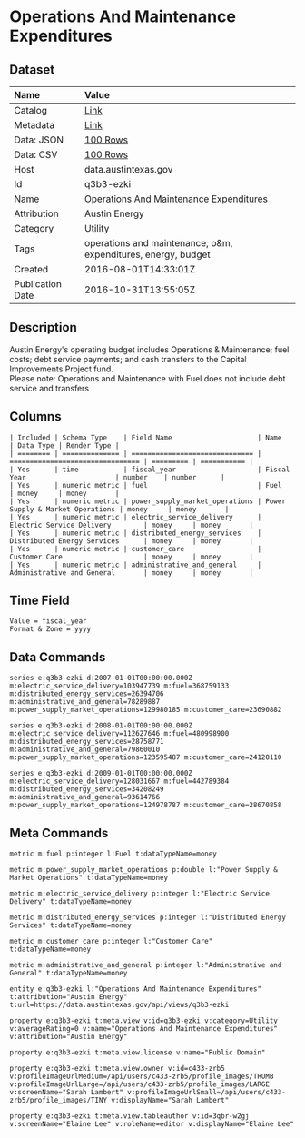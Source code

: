# Operations And Maintenance Expenditures

## Dataset

| Name | Value |
| :--- | :---- |
| Catalog | [Link](https://catalog.data.gov/dataset/operations-and-maintenance-expenditures) |
| Metadata | [Link](https://data.austintexas.gov/api/views/q3b3-ezki) |
| Data: JSON | [100 Rows](https://data.austintexas.gov/api/views/q3b3-ezki/rows.json?max_rows=100) |
| Data: CSV | [100 Rows](https://data.austintexas.gov/api/views/q3b3-ezki/rows.csv?max_rows=100) |
| Host | data.austintexas.gov |
| Id | q3b3-ezki |
| Name | Operations And Maintenance Expenditures |
| Attribution | Austin Energy |
| Category | Utility |
| Tags | operations and maintenance, o&m, expenditures, energy, budget |
| Created | 2016-08-01T14:33:01Z |
| Publication Date | 2016-10-31T13:55:05Z |

## Description

Austin Energy's operating budget includes Operations & Maintenance; fuel costs; debt service payments; and cash transfers to the Capital Improvements Project fund.   
Please note: Operations and Maintenance with Fuel does not include debt service and transfers

## Columns

```ls
| Included | Schema Type    | Field Name                     | Name                             | Data Type | Render Type |
| ======== | ============== | ============================== | ================================ | ========= | =========== |
| Yes      | time           | fiscal_year                    | Fiscal Year                      | number    | number      |
| Yes      | numeric metric | fuel                           | Fuel                             | money     | money       |
| Yes      | numeric metric | power_supply_market_operations | Power Supply & Market Operations | money     | money       |
| Yes      | numeric metric | electric_service_delivery      | Electric Service Delivery        | money     | money       |
| Yes      | numeric metric | distributed_energy_services    | Distributed Energy Services      | money     | money       |
| Yes      | numeric metric | customer_care                  | Customer Care                    | money     | money       |
| Yes      | numeric metric | administrative_and_general     | Administrative and General       | money     | money       |
```

## Time Field

```ls
Value = fiscal_year
Format & Zone = yyyy
```

## Data Commands

```ls
series e:q3b3-ezki d:2007-01-01T00:00:00.000Z m:electric_service_delivery=103947739 m:fuel=368759133 m:distributed_energy_services=26394706 m:administrative_and_general=78289887 m:power_supply_market_operations=129980185 m:customer_care=23690882

series e:q3b3-ezki d:2008-01-01T00:00:00.000Z m:electric_service_delivery=112627646 m:fuel=480998900 m:distributed_energy_services=28758771 m:administrative_and_general=79860010 m:power_supply_market_operations=123595487 m:customer_care=24120110

series e:q3b3-ezki d:2009-01-01T00:00:00.000Z m:electric_service_delivery=128031667 m:fuel=442789384 m:distributed_energy_services=34208249 m:administrative_and_general=93614766 m:power_supply_market_operations=124978787 m:customer_care=28670858
```

## Meta Commands

```ls
metric m:fuel p:integer l:Fuel t:dataTypeName=money

metric m:power_supply_market_operations p:double l:"Power Supply & Market Operations" t:dataTypeName=money

metric m:electric_service_delivery p:integer l:"Electric Service Delivery" t:dataTypeName=money

metric m:distributed_energy_services p:integer l:"Distributed Energy Services" t:dataTypeName=money

metric m:customer_care p:integer l:"Customer Care" t:dataTypeName=money

metric m:administrative_and_general p:integer l:"Administrative and General" t:dataTypeName=money

entity e:q3b3-ezki l:"Operations And Maintenance Expenditures" t:attribution="Austin Energy" t:url=https://data.austintexas.gov/api/views/q3b3-ezki

property e:q3b3-ezki t:meta.view v:id=q3b3-ezki v:category=Utility v:averageRating=0 v:name="Operations And Maintenance Expenditures" v:attribution="Austin Energy"

property e:q3b3-ezki t:meta.view.license v:name="Public Domain"

property e:q3b3-ezki t:meta.view.owner v:id=c433-zrb5 v:profileImageUrlMedium=/api/users/c433-zrb5/profile_images/THUMB v:profileImageUrlLarge=/api/users/c433-zrb5/profile_images/LARGE v:screenName="Sarah Lambert" v:profileImageUrlSmall=/api/users/c433-zrb5/profile_images/TINY v:displayName="Sarah Lambert"

property e:q3b3-ezki t:meta.view.tableauthor v:id=3qbr-w2gj v:screenName="Elaine Lee" v:roleName=editor v:displayName="Elaine Lee"
```